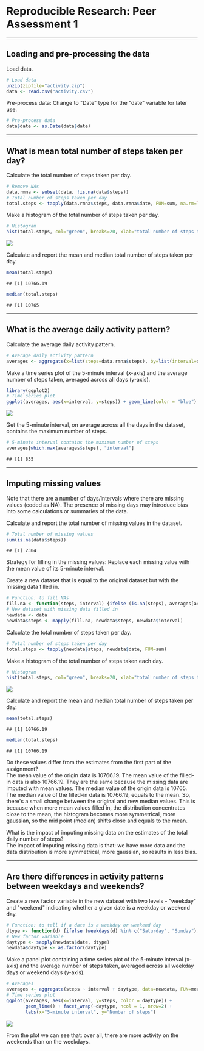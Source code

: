 # Reproducible Research: Peer Assessment 1

--------------------

## Loading and pre-processing the data
  
Load data.

```r
# Load data
unzip(zipfile="activity.zip")
data <- read.csv("activity.csv")
```

Pre-process data: Change to "Date" type for the "date" variable for later use.

```r
# Pre-process data
data$date <- as.Date(data$date)
```

--------------------

## What is mean total number of steps taken per day?  

Calculate the total number of steps taken per day.

```r
# Remove NAs
data.rmna <- subset(data, !is.na(data$steps))
# Total number of steps taken per day
total.steps <- tapply(data.rmna$steps, data.rmna$date, FUN=sum, na.rm=TRUE)
```
  
Make a histogram of the total number of steps taken per day.

```r
# Histogram
hist(total.steps, col="green", breaks=20, xlab="total number of steps taken each day")
```

![](PA1_template_files/figure-html/unnamed-chunk-4-1.png) 
  
Calculate and report the mean and median total number of steps taken per day.

```r
mean(total.steps)
```

```
## [1] 10766.19
```

```r
median(total.steps)
```

```
## [1] 10765
```

--------------------

## What is the average daily activity pattern?
    
Calculate the average daily activity pattern.

```r
# Average daily activity pattern
averages <- aggregate(x=list(steps=data.rmna$steps), by=list(interval=data.rmna$interval), FUN=mean, na.rm=TRUE)
```
  
Make a time series plot of the 5-minute interval (x-axis) and the average number of steps taken, averaged across all days (y-axis).

```r
library(ggplot2)
# Time series plot
ggplot(averages, aes(x=interval, y=steps)) + geom_line(color = "blue") + labs(x="5-minute interval", y="Number of steps")
```

![](PA1_template_files/figure-html/unnamed-chunk-7-1.png) 
  
Get the 5-minute interval, on average across all the days in the dataset, contains the maximum number of steps.

```r
# 5-minute interval contains the maximum number of steps
averages[which.max(averages$steps), "interval"]
```

```
## [1] 835
```

--------------------

## Imputing missing values
  
Note that there are a number of days/intervals where there are missing values (coded as NA). The presence of missing days may introduce bias into some calculations or summaries of the data.
  
Calculate and report the total number of missing values in the dataset.  

```r
# Total number of missing values
sum(is.na(data$steps))
```

```
## [1] 2304
```
  
Strategy for filling in the missing values: Replace each missing value with the mean value of its 5-minute interval.
  
Create a new dataset that is equal to the original dataset but with the missing data filled in.  

```r
# Function: to fill NAs
fill.na <- function(steps, interval) {ifelse (is.na(steps), averages[averages$interval==interval, "steps"], c(steps))}
# New dataset with missing data filled in
newdata <- data
newdata$steps <- mapply(fill.na, newdata$steps, newdata$interval)
```
  
Calculate the total number of steps taken per day.

```r
# Total number of steps taken per day
total.steps <- tapply(newdata$steps, newdata$date, FUN=sum)
```
  
Make a histogram of the total number of steps taken each day.

```r
# Histogram
hist(total.steps, col="green", breaks=20, xlab="total number of steps taken each day")
```

![](PA1_template_files/figure-html/unnamed-chunk-12-1.png) 
  
Calculate and report the mean and median total number of steps taken per day.

```r
mean(total.steps)
```

```
## [1] 10766.19
```

```r
median(total.steps)
```

```
## [1] 10766.19
```

Do these values differ from the estimates from the first part of the assignment?   
The mean value of the origin data is 10766.19.  The mean value of the filled-in data is also 10766.19.  They are the same because the missing data are imputed with mean values.  The median value of the origin data is 10765.  The median value of the filled-in data is 10766.19, equals to the mean.  So, there's a small change between the original and new median values.  This is because when more mean values filled in, the distribution concentrates close to the mean, the histogram becomes more symmetrical, more gaussian, so the mid point (median) shifts close and equals to the mean.  

What is the impact of imputing missing data on the estimates of the total daily number of steps?  
The impact of imputing missing data is that: we have more data and the data distribution is more symmetrical, more gaussian, so results in less bias.

--------------------

## Are there differences in activity patterns between weekdays and weekends?
  
Create a new factor variable in the new dataset with two levels - "weekday" and "weekend" indicating whether a given date is a weekday or weekend day.

```r
# Function: to tell if a date is a weekday or weekend day
dtype <- function(d) {ifelse (weekdays(d) %in% c("Saturday", "Sunday"), "weekend", "weekday")}
# New factor variable
daytype <- sapply(newdata$date, dtype)
newdata$daytype <- as.factor(daytype)
```

Make a panel plot containing a time series plot of the 5-minute interval (x-axis) and the average number of steps taken, averaged across all weekday days or weekend days (y-axis).

```r
# Averages
averages <- aggregate(steps ~ interval + daytype, data=newdata, FUN=mean)
# Time series plot
ggplot(averages, aes(x=interval, y=steps, color = daytype)) + 
       geom_line() + facet_wrap(~daytype, ncol = 1, nrow=2) + 
       labs(x="5-minute interval", y="Number of steps")      
```

![](PA1_template_files/figure-html/unnamed-chunk-15-1.png) 

From the plot we can see that: over all, there are more activity on the weekends than on the weekdays.
